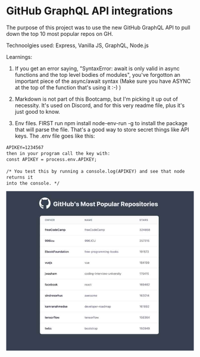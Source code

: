 # GitHub GraphQL API integrations 
The purpose of this project was to use the new GitHub GraphQL
API to pull down the top 10 most popular repos on GH.

Technoolgies used: Express, Vanilla JS, GraphQL, Node.js

Learnings:
1. If you get an error saying, "SyntaxError: await is only valid in async 
functions and the top level bodies of modules", you've forgotton an important
piece of the async/await syntax (Make sure you have ASYNC at the top of the 
function that's using it :-) )

2. Markdown is not part of this Bootcamp, but I'm picking it up out of necessity.
It's used on Discord, and for this very readme file, plus it's just good to know.

3. Env files. FIRST run npm install node-env-run -g to install the package that 
will parse the file. That's a good way to store secret things like API keys. 
The .env file goes like this:

```
APIKEY=1234567
then in your program call the key with:
const APIKEY = process.env.APIKEY;

/* You test this by running a console.log(APIKEY) and see that node returns it
into the console. */
```
![alt text](https://github.com/tripdog/github-graphql/blob/master/public/img/screen-shot.jpg?raw=true)

